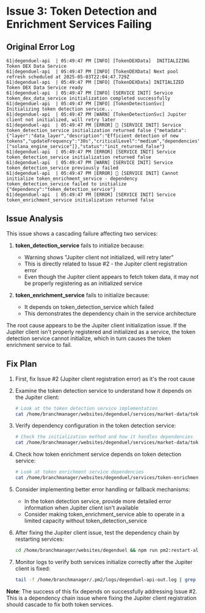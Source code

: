 # Issue 3: Token Detection and Enrichment Services Failing

## Original Error Log
```
61|degenduel-api  | 05:49:47 PM [INFO] [TokenDEXData]  INITIALIZING  Token DEX Data Service
61|degenduel-api  | 05:49:47 PM [INFO] [TokenDEXData] Next pool refresh scheduled at 2025-05-03T22:04:47.729Z
61|degenduel-api  | 05:49:47 PM [INFO] [TokenDEXData] INITIALIZED Token DEX Data Service ready
61|degenduel-api  | 05:49:47 PM [INFO] [SERVICE INIT] Service token_dex_data_service initialization completed successfully
61|degenduel-api  | 05:49:47 PM [INFO] [TokenDetectionSvc] Initializing token detection service...
61|degenduel-api  | 05:49:47 PM [WARN] [TokenDetectionSvc] Jupiter client not initialized, will retry later
61|degenduel-api  | 05:49:47 PM [ERROR] 🔹 [SERVICE INIT] Service token_detection_service initialization returned false {"metadata":{"layer":"data_layer","description":"Efficient detection of new tokens","updateFrequency":"30s","criticalLevel":"medium","dependencies":["solana_engine_service"]},"status":"init_returned_false"}
61|degenduel-api  | 05:49:47 PM [ERROR] [SERVICE INIT] Service token_detection_service initialization returned false
61|degenduel-api  | 05:49:47 PM [WARN] [SERVICE INIT] Service token_detection_service previously failed
61|degenduel-api  | 05:49:47 PM [ERROR] 🔹 [SERVICE INIT] Cannot initialize token_enrichment_service - dependency token_detection_service failed to initialize {"dependency":"token_detection_service"}
61|degenduel-api  | 05:49:47 PM [ERROR] [SERVICE INIT] Service token_enrichment_service initialization returned false
```

## Issue Analysis

This issue shows a cascading failure affecting two services:

1. **token_detection_service** fails to initialize because:
   - Warning shows "Jupiter client not initialized, will retry later"
   - This is directly related to Issue #2 - the Jupiter client registration error
   - Even though the Jupiter client appears to fetch token data, it may not be properly registering as an initialized service

2. **token_enrichment_service** fails to initialize because:
   - It depends on token_detection_service which failed
   - This demonstrates the dependency chain in the service architecture

The root cause appears to be the Jupiter client initialization issue. If the Jupiter client isn't properly registered and initialized as a service, the token detection service cannot initialize, which in turn causes the token enrichment service to fail.

## Fix Plan

1. First, fix Issue #2 (Jupiter client registration error) as it's the root cause

2. Examine the token detection service to understand how it depends on the Jupiter client:
   ```bash
   # Look at the token detection service implementation
   cat /home/branchmanager/websites/degenduel/services/market-data/tokenDetectionService.js | grep -n "Jupiter\|jupiter" -A 10 -B 5
   ```

3. Verify dependency configuration in the token detection service:
   ```bash
   # Check the initialization method and how it handles dependencies
   cat /home/branchmanager/websites/degenduel/services/market-data/tokenDetectionService.js | grep -n "init\|initialize" -A 20 -B 5
   ```

4. Check how token enrichment service depends on token detection service:
   ```bash
   # Look at token enrichment service dependencies
   cat /home/branchmanager/websites/degenduel/services/token-enrichment/index.js | grep -n "detection\|detect" -A 5 -B 5
   ```

5. Consider implementing better error handling or fallback mechanisms:
   - In the token detection service, provide more detailed error information when Jupiter client isn't available
   - Consider making token_enrichment_service able to operate in a limited capacity without token_detection_service

6. After fixing the Jupiter client issue, test the dependency chain by restarting services:
   ```bash
   cd /home/branchmanager/websites/degenduel && npm run pm2:restart-all &
   ```

7. Monitor logs to verify both services initialize correctly after the Jupiter client is fixed:
   ```bash
   tail -f /home/branchmanager/.pm2/logs/degenduel-api-out.log | grep -E "TokenDetection|TokenEnrichment|Jupiter" 
   ```

**Note**: The success of this fix depends on successfully addressing Issue #2. This is a dependency chain issue where fixing the Jupiter client registration should cascade to fix both token services.